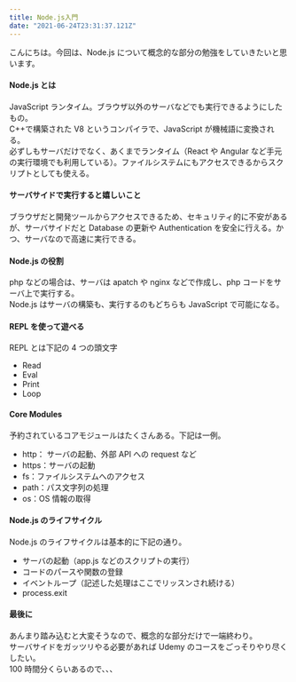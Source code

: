 ```yaml
---
title: Node.js入門
date: "2021-06-24T23:31:37.121Z"
---
```


こんにちは。今回は、Node.js について概念的な部分の勉強をしていきたいと思います。

#### Node.js とは

JavaScript ランタイム。ブラウザ以外のサーバなどでも実行できるようにしたもの。  
C++で構築された V8 というコンパイラで、JavaScript が機械語に変換される。  
必ずしもサーバだけでなく、あくまでランタイム（React や Angular など手元の実行環境でも利用している）。ファイルシステムにもアクセスできるからスクリプトとしても使える。

#### サーバサイドで実行すると嬉しいこと

ブラウザだと開発ツールからアクセスできるため、セキュリティ的に不安があるが、サーバサイドだと Database の更新や Authentication を安全に行える。かつ、サーバなので高速に実行できる。

#### Node.js の役割

php などの場合は、サーバは apatch や nginx などで作成し、php コードをサーバ上で実行する。  
Node.js はサーバの構築も、実行するのもどちらも JavaScript で可能になる。

#### REPL を使って遊べる

REPL とは下記の 4 つの頭文字

- Read
- Eval
- Print
- Loop

#### Core Modules

予約されているコアモジュールはたくさんある。下記は一例。

- http： サーバの起動、外部 API への request など
- https：サーバの起動
- fs：ファイルシステムへのアクセス
- path：パス文字列の処理
- os：OS 情報の取得

#### Node.js のライフサイクル

Node.js のライフサイクルは基本的に下記の通り。

- サーバの起動（app.js などのスクリプトの実行）
- コードのパースや関数の登録
- イベントループ（記述した処理はここでリッスンされ続ける）
- process.exit

#### 最後に

あんまり踏み込むと大変そうなので、概念的な部分だけで一端終わり。  
サーバサイドをガッツリやる必要があれば Udemy のコースをごっそりやり尽くしたい。  
100 時間分くらいあるので、、、
